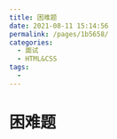 ```yaml
---
title: 困难题
date: 2021-08-11 15:14:56
permalink: /pages/1b5658/
categories:
  - 面试
  - HTML&CSS
tags:
  - 
---
```


# 困难题

<!-- more -->